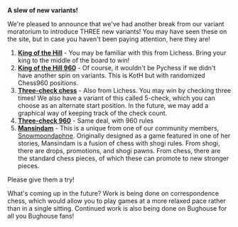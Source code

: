**A slew of new variants!**

We're pleased to announce that we've had another break from our variant moratorium to introduce THREE new variants! You may have seen these on the site, but in case you haven't been paying attention, here they are!

1. [**King of the Hill**](https://www.pychess.org/variants/kingofthehill) - You may be familiar with this from Lichess. Bring your king to the middle of the board to win!
2. [**King of the Hill 960**](https://www.pychess.org/variants/kingofthehill960) - Of course, it wouldn't be Pychess if we didn't have another spin on variants. This is KotH but with randomized Chess960 positions.
3. [**Three-check chess**](https://www.pychess.org/variants/3check) - Also from Lichess. You may win by checking three times! We also have a variant of this called 5-check, which you can choose as an alternate start position. In the future, we may add a graphical way of keeping track of the check count.
4. [**Three-check 960**](https://www.pychess.org/variants/3check960) - Same deal, with 960 rules
5. [**Mansindam**](https://www.pychess.org/variants/mansindam) - This is a unique from one of our community members, [Snowmoondaphne](https://www.pychess.org/@/Snowmoondaphne). Originally designed as a game featured in one of her stories, Mansindam is a fusion of chess with shogi rules. From shogi, there are drops, promotions, and shogi pawns. From chess, there are the standard chess pieces, of which these can promote to new stronger pieces.

Please give them a try!

What's coming up in the future? Work is being done on correspondence chess, which would allow you to play games at a more relaxed pace rather than in a single sitting. Continued work is also being done on Bughouse for all you Bughouse fans! 
